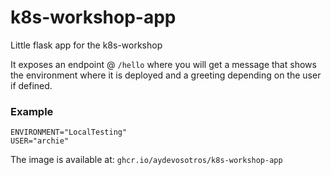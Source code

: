 # k8s-workshop-app
Little flask app for the k8s-workshop

It exposes an endpoint @ `/hello` where you will get a message that shows the environment
where it is deployed and a greeting depending on the user if defined.

### Example

````shell
ENVIRONMENT="LocalTesting"
USER="archie"
````
The image is available at: `ghcr.io/aydevosotros/k8s-workshop-app`